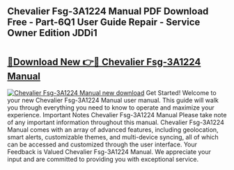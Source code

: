 ## Chevalier Fsg-3A1224 Manual PDF Download Free - Part-6Q1 User Guide Repair - Service Owner Edition JDDi1

# <h2><a href="http://bc14909.oget.top/?id=Chevalier+Fsg-3A1224+Manual">🔗Download New 👉🔴 Chevalier Fsg-3A1224 Manual</a></h2>

[![Chevalier Fsg-3A1224 Manual new download](https://i.imgur.com/5g1atiW.png)](http://bc14909.oget.top/?id=Chevalier+Fsg-3A1224+Manual)
Get Started! Welcome to your new Chevalier Fsg-3A1224 Manual user manual. This guide will walk you through everything you need to know to operate and maximize your experience. Important Notes Chevalier Fsg-3A1224 Manual Please take note of any important information throughout this manual. Chevalier Fsg-3A1224 Manual comes with an array of advanced features, including geolocation, smart alerts, customizable themes, and multi-device syncing, all of which can be accessed and customized through the user interface. Your Feedback is Valued Chevalier Fsg-3A1224 Manual. We appreciate your input and are committed to providing you with exceptional service.

